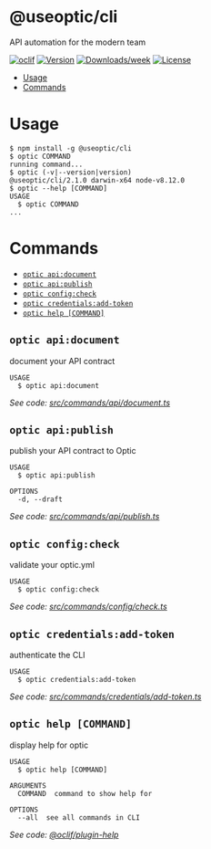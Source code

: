 @useoptic/cli
=============

API automation for the modern team

[![oclif](https://img.shields.io/badge/cli-oclif-brightgreen.svg)](https://oclif.io)
[![Version](https://img.shields.io/npm/v/@useoptic/cli.svg)](https://npmjs.org/package/@useoptic/cli)
[![Downloads/week](https://img.shields.io/npm/dw/@useoptic/cli.svg)](https://npmjs.org/package/@useoptic/cli)
[![License](https://img.shields.io/npm/l/@useoptic/cli.svg)](https://github.com/opticdev/optic/blob/master/package.json)

<!-- toc -->
* [Usage](#usage)
* [Commands](#commands)
<!-- tocstop -->
# Usage
<!-- usage -->
```sh-session
$ npm install -g @useoptic/cli
$ optic COMMAND
running command...
$ optic (-v|--version|version)
@useoptic/cli/2.1.0 darwin-x64 node-v8.12.0
$ optic --help [COMMAND]
USAGE
  $ optic COMMAND
...
```
<!-- usagestop -->
# Commands
<!-- commands -->
* [`optic api:document`](#optic-apidocument)
* [`optic api:publish`](#optic-apipublish)
* [`optic config:check`](#optic-configcheck)
* [`optic credentials:add-token`](#optic-credentialsadd-token)
* [`optic help [COMMAND]`](#optic-help-command)

## `optic api:document`

document your API contract

```
USAGE
  $ optic api:document
```

_See code: [src/commands/api/document.ts](https://github.com/opticdev/optic-cli/blob/v2.1.0/src/commands/api/document.ts)_

## `optic api:publish`

publish your API contract to Optic

```
USAGE
  $ optic api:publish

OPTIONS
  -d, --draft
```

_See code: [src/commands/api/publish.ts](https://github.com/opticdev/optic-cli/blob/v2.1.0/src/commands/api/publish.ts)_

## `optic config:check`

validate your optic.yml

```
USAGE
  $ optic config:check
```

_See code: [src/commands/config/check.ts](https://github.com/opticdev/optic-cli/blob/v2.1.0/src/commands/config/check.ts)_

## `optic credentials:add-token`

authenticate the CLI

```
USAGE
  $ optic credentials:add-token
```

_See code: [src/commands/credentials/add-token.ts](https://github.com/opticdev/optic-cli/blob/v2.1.0/src/commands/credentials/add-token.ts)_

## `optic help [COMMAND]`

display help for optic

```
USAGE
  $ optic help [COMMAND]

ARGUMENTS
  COMMAND  command to show help for

OPTIONS
  --all  see all commands in CLI
```

_See code: [@oclif/plugin-help](https://github.com/oclif/plugin-help/blob/v2.1.6/src/commands/help.ts)_
<!-- commandsstop -->
